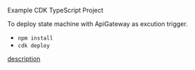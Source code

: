 Example CDK TypeScript Project

To deploy state machine with ApiGateway as excution trigger.

* `npm install`
* `cdk deploy`

[description](https://note.figmentresearch.com/aws/cdkstepfunctions-apigw)